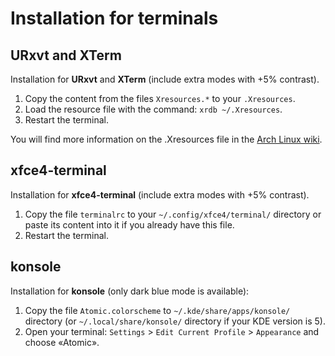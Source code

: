 # Installation for terminals

## URxvt and XTerm

Installation for **URxvt** and **XTerm** (include extra modes with +5% contrast).

1. Copy the content from the files `Xresources.*` to your `.Xresources`.
2. Load the resource file with the command: `xrdb ~/.Xresources`.
3. Restart the terminal.

You will find more information on the .Xresources file in the [Arch Linux wiki](https://wiki.archlinux.org/index.php/X_resources).

## xfce4-terminal

Installation for **xfce4-terminal** (include extra modes with +5% contrast).

1. Copy the file `terminalrc` to your `~/.config/xfce4/terminal/` directory or paste its content into it if you already have this file.
2. Restart the terminal.

## konsole

Installation for **konsole** (only dark blue mode is available):

1. Copy the file `Atomic.colorscheme` to `~/.kde/share/apps/konsole/` directory (or `~/.local/share/konsole/` directory if your KDE version is 5).
2. Open your terminal: `Settings` > `Edit Current Profile` > `Appearance` and choose «Atomic».
